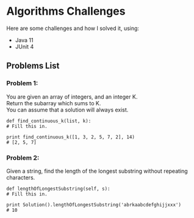 # Algorithms Challenges

Here are some challenges and how I solved it, using:

* Java 11
* JUnit 4

## Problems List

### Problem 1:

You are given an array of integers, and an integer K.</br>
Return the subarray which sums to K.</br>
You can assume that a solution will always exist.

    def find_continuous_k(list, k):
    # Fill this in.
    
    print find_continuous_k([1, 3, 2, 5, 7, 2], 14)
    # [2, 5, 7]


### Problem 2:


Given a string, find the length of the longest substring without repeating characters.

    def lengthOfLongestSubstring(self, s):
    # Fill this in.
    
    print Solution().lengthOfLongestSubstring('abrkaabcdefghijjxxx')
    # 10